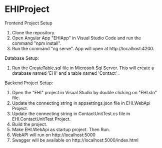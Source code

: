 # EHIProject

Frontend Project Setup
1) Clone the repository.
2) Open Angular App "EHIApp" in Visual Studio Code and run the command "npm install".
3) Run the command "ng serve". App will open at http://localhost:4200.


Database Setup:
1) Run the CreateTable.sql file in Microsoft Sql Server. This will create a database named 'EHI' and a table named 'Contact' .

Backend Project Setup:

1) Open the "EHI" project in Visual Studio by double clicking on "EHI.sln" file.
2) Update the connecting string in appsettings.json file in EHI.WebApi Project.
3) Update the connecting string in ContactUnitTest.cs file in EHI.ContactUnitTest Project.
2) Build the project.
3) Make EHI.WebApi as startup project. Then Run.
4) WebAPI will run on  http://localhost:5000
5) Swagger will be available on http://localhost:5000/index.html